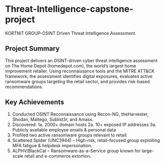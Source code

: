  # Threat-Intelligence-capstone-project
KORTNIT GROUP-OSINT Driven Threat Intelligence Assessment.

## Project Summary
This project delivers an OSINT-driven cyber threat intelligence assessment on The Home Depot (homedepot.com), the world’s largest home improvement retailer. Using reconnaissance tools and the MITRE ATT&CK framework, the assessment identifies digital exposures, evaluates active ransomware groups targeting the retail sector, and provides risk-based recommendations.

## Key Achievements
1. Conducted OSINT Reconnaissance using Recon-NG, theHarvester, Shodan, Maltego, Sublist3r, and Amass.
2. Discovered:
1a. 2000+ domain hosts
2a. 10+ exposed IP addresses
3a. Publicly available employee emails & personal data
3. Profiled two active ransomware groups relevant to retail:
1. Scattered Spider (UNC3944) – High-risk, retail-focused group exploiting MFA fatigue & helpdesk impersonation.
2. ALPHV/BlackCat – Ransomware-as-a-Service group known for large-scale retail and e-commerce extortion.
